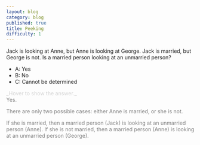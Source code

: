 ```yaml
---
layout: blog
category: blog
published: true
title: Peeking
difficulty: 1
---
```

Jack is looking at Anne, but Anne is looking at George. Jack is married, but George is not. Is a married person looking at an unmarried person?

- A: Yes
- B: No
- C: Cannot be determined


<div markdown="1" class='answer-title' style="color: lightgrey">_Hover to show the answer._
</div>
<div class='answer-wrapper'>
<div markdown="1" class='answer' style="color: grey">
Yes.

There are only two possible cases: either Anne is married, or she is not. 

If she is married, then a married person (Jack) is looking at an unmarried person (Anne).
If she is not married, then a married person (Anne) is looking at an unmarried person (George).
</div>
<div class='answer-wrapper'>


